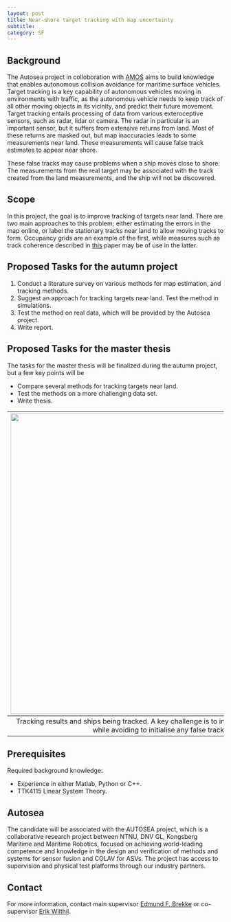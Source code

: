 ```yaml
---
layout: post
title: Near-shore target tracking with map uncertainty
subtitle: 
category: SF
---
```

## Background
The Autosea project in colloboration with [AMOS](http://ntnu.edu/amos) aims to build knowledge that enables autonomous collision avoidance for maritime surface vehicles. Target tracking is a key capability of autonomous vehicles moving in environments with traffic, as the autonomous vehicle needs to keep track of all other moving objects in its vicinity, and predict their future movement. Target tracking entails processing of data from various exteroceptive sensors, such as radar, lidar or camera. The radar in particular is an important sensor, but it suffers from extensive returns from land. Most of these returns are masked out, but map inaccuracies leads to some measurements near land. These measurements will cause false track estimates to appear near shore.

These false tracks may cause problems when a ship moves close to shore. The measurements from the real target may be associated with the track created from the land measurements, and the ship will not be discovered.

## Scope
In this project, the goal is to improve tracking of targets near land. There are two main approaches to this problem; either estimating the errors in the map online, or label the stationary tracks near land to allow moving tracks to form. Occupancy grids are an example of the first, while measures such as track coherence described in [this](http://ieeexplore.ieee.org/abstract/document/5603530/) paper may be of use in the latter.

## Proposed Tasks for the autumn project

1. Conduct a literature survey on various methods for map estimation, and tracking methods.
2. Suggest an approach for tracking targets near land. Test the method in simulations.
3. Test the method on real data, which will be provided by the Autosea project.
4. Write report.

## Proposed Tasks for the master thesis

The tasks for the master thesis will be finalized during the autumn project, but a few key points will be

- Compare several methods for tracking targets near land.
- Test the methods on a more challenging data set.
- Write thesis.

|<img src="{{site.url}}/assets/autonomousandferry.png" width="700">|
|:---:|
|Tracking results and ships being tracked. A key challenge is to initialise tracks on all boats while avoiding to initialise any false tracks.|


## Prerequisites
Required background knowledge:

- Experience in either Matlab, Python or C++.
- TTK4115 Linear System Theory.

## Autosea
The candidate will be associated with the AUTOSEA project, which is a collaborative research project between NTNU, DNV GL, Kongsberg Maritime and Maritime Robotics, focused on achieving world-leading competence and knowledge in the design and verification of methods and systems for sensor fusion and COLAV for ASVs. The project has access to supervision and physical test platforms through our industry partners.

## Contact
For more information, contact main supervisor [Edmund F. Brekke](http://www.ntnu.no/ansatte/edmundfo) or co-supervisor [Erik Wilthil](https://www.ntnu.no/ansatte/erik.wilthil).

